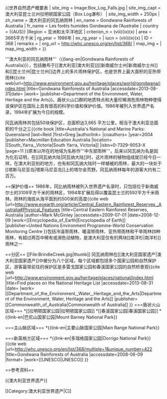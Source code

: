 {{世界自然遗产概要表
| site_img = Image:Box_Log_Falls.jpg
| site_img_capt = 澳大利亚昆士兰州拉明顿国家公园（Box Log瀑布）
| site_img_width = 250px
| zh_name = 澳大利亚的冈瓦纳雨林
| en_name = Gondwana Rainforests of Australia
| fr_name = Les forêts humides Gondwana de l’Australie
| country = {{AUS}}
|Region = 亚洲和太平洋地区
| criterion_n = (viii)(ix)(x)
| area = 3665平方千米
| rg_year = 1986年
| ex_rg_year = 
| iucn = (viii)(ix)(x)
| ID = 368
| remarks = 
| org_url = http://whc.unesco.org/en/list/368/
| map_img = 
| map_img_width =
}}

'''澳大利亚的冈瓦纳雨林'''（{{lang-en|Gondwana Rainforests of Australia}}），包括散布于[[澳大利亚|澳大利亚]][[新南威尔士州|新南威尔士州]]和[[昆士兰州|昆士兰州]]边界上的多片雨林保护区，也是世界上最大面积的亚热带雨林<ref name="ausgovdep">{{cite web|url=http://www.environment.gov.au/heritage/places/world/gondwana/index.html |title=Gondwana Rainforests of Australia |accessdate=2013-08-31|date= |work= |publisher=Department of the Environment, Water, Heritage and the Arts}}</ref>。盾状火山口群的地质特点和大量珍稀濒危雨林物种使得该保护区在国际上具有很高的科学价值和保护价值。1986年被列入世界遗产名录，1994年扩展为今日的规模。

冈瓦纳雨林共包括50块保护区，总面积达3,665 平方公里，相当于澳大利亚总面积的千分之三<ref name="explore">{{cite book |title=Australia's National and Marine Parks: Queensland |last=Reid |first=Greg |authorlink= |coauthors= |year=2004 |publisher=Macmillan Education Australia |location=[[South_Yarra,_Victoria|South Yarra, Victoria]] |isbn=0-7329-9053-X |page=11 }}</ref>原本以所在的地域为名称作'''中东部雨林'''，后来以冈瓦纳为名是因为化石证明，在[[冈瓦纳大陆|冈瓦纳大陆]]时，这片雨林的植物组成就已经今日一样。在澳大利亚别的地方，也有和冈瓦纳大陆时一样植被的雨林，最大的一块处于[[塔斯马尼亚岛|塔斯马尼亚岛]]上的塔尔金荒野。冈瓦纳雨林每年的游客大约有二百万<ref name="ausgovdep" />。

==保护价值==
1986年，冈比纳雨林被列入世界遗产名录时，只包括位于新南威尔士的3108平方千米的雨林区，1994年扩展后得以覆盖昆士兰的592平方千米雨林。雨林的海拔从海平面到约500米的高度<ref name="eos">{{cite web |url=http://www.eoearth.org/article/Central_Eastern_Rainforest_Reserves,_Australia#Physical_Features |title=Central Eastern Rainforest Reserves, Australia |author=Mark McGinley |accessdate=2009-07-01 |date=2008-12-09 |work=[[Encyclopedia_of_Earth|Encyclopedia of Earth]] |publisher=United Nations Environment Programme-World Conservation Monitoring Centre }}</ref>包括冷温带雨林、暖温带雨林、亚热带雨林和干旱雨林四种雨林，有超过两百中稀有或濒危动植物，是澳大利亚仅有的两块[[南洋杉|南洋杉]]雨林之一<ref name="explore" />

==分区==
[[File:BrindleCreek.jpg|thumb]]
冈瓦纳雨林在[[澳大利亚国家遗产|澳大利亚国家遗产]]中被分为八个区域，每个区域都包括多个国家公园和自然保护区，游客最常前往的保护区是多雷戈国家公园和春溪国家公园的自然桥景观<ref name="eos"/><ref name=anhl>{{cite web |url=http://www.environment.gov.au/heritage/places/national/index.html |title=Find places on the National Heritage List |accessdate=2013-08-31 |date= |work=[[Department_of_the_Environment,_Water,_Heritage_and_the_Arts|Department of the Environment, Water, Heritage and the Arts]] |publisher=[[Commonwealth_of_Australia|Commonwealth of Australia]] }}</ref>
===盾状火山区域===
*[[拉明顿国家公园|拉明顿国家公园]]
*[[春溪国家公园|春溪国家公园]]
*{{link-en|巴尼山国家公园|Mount Barney National Park}}

===主山脉区域===
*{{link-en|主要山脉国家公园|Main Range National Park}}

===新英格兰区域===
*{{link-en|多瑞格国家公园|Dorrigo National Park}}<ref>{{cite web |url=http://whc.unesco.org/en/list/368/multiple=1&unique_number=422 |title=Gondwana Rainforests of Australia |accessdate=2008-06-09 |format= |work=[[UNESCO|UNESCO]] }}</ref>



==参考资料==
<references/>

{{澳大利亚世界遗产}}

[[Category:澳大利亚世界遗产|C]]